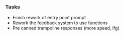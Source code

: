 ### Tasks

- Finish rework of entry point prompt
- Rework the feedback system to use functions
- Pre canned trampoline responses (more speed, lfg)
